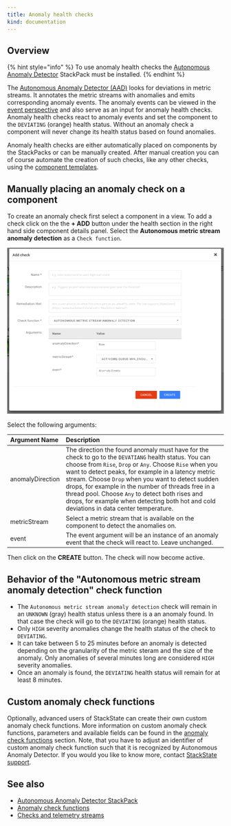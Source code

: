 ```yaml
---
title: Anomaly health checks
kind: documentation
---
```


## Overview

{% hint style="info" %}
To use anomaly health checks the [Autonomous Anomaly Detector](../../stackpacks/add-ons/aad.md) StackPack must be installed.
{% endhint %}

The [Autonomous Anomaly Detector (AAD)](../../stackpacks/add-ons/aad.md) looks for deviations in metric streams. It annotates the metric streams with anomalies and emits corresponding anomaly events. The anomaly events can be viewed in the [event perspective](../../use/views/events_perspective.md) and also serve as an input for anomaly health checks. Anomaly health checks react to anomaly events and set the component to the `DEVIATING` (orange) health status. Without an anomaly check a component will never change its health status based on found anomalies.

Anomaly health checks are either automatically placed on components by the StackPacks or can be manually created. After manual creation you can of course automate the creation of such checks, like any other checks, using the [component templates](../../configure/telemetry/telemetry_synchronized_topology.md).

## Manually placing an anomaly check on a component

To create an anomaly check first select a component in a view. To add a check click on the the **+ ADD** button under the health section in the right hand side component details panel. Select the **Autonomous metric stream anomaly detection** as a `Check function`.

![Autonomous metric stream anomaly detection check](../../.gitbook/assets/v43_autonomous_metric_stream_anomaly_detection_check.png)

Select the following arguments:

| Argument Name | Description |
| :--- | :--- |
| anomalyDirection | The direction the found anomaly must have for the check to go to the `DEVATIANG` health status.  You can choose from `Rise`, `Drop` or `Any`. Choose `Rise` when you want to detect peaks, for example in a latency metric stream. Choose `Drop` when you want to detect sudden drops, for example in the number of threads free in a thread pool. Choose `Any` to detect both rises and drops, for example when detecting both hot and cold deviations in data center temperature. |
| metricStream | Select a metric stream that is available on the component to detect the anomalies on. |
| event | The event argument will be an instance of an anomaly event that the check will react to. Leave unchanged. |

Then click on the **CREATE** button. The check will now become active. 

## Behavior of the "Autonomous metric stream anomaly detection" check function

 * The `Autonomous metric stream anomaly detection` check will remain in an `UNKNOWN` (gray) health status unless there is a an anomaly found. In that case the check will go to the `DEVIATING` (orange) health status. 
 * Only `HIGH` severity anomalies change the health status of the check to `DEVIATING`.
 * It can take between 5 to 25 minutes before an anomaly is detected depending on the granularity of the metric steram and the size of the anomaly. Only anomalies of several minutes long are considered `HIGH` severity anomalies. 
 * Once an anomaly is found, the `DEVIATING` health status will remain for at least 8 minutes. 
 
## Custom anomaly check functions

Optionally, advanced users of StackState can create their own custom anomaly check functions. More information on custom anomaly check functions, parameters and available fields can be found in the [anomaly check functions](../../develop/developer-guides/anomaly-check-functions.md) section. Note, that you have to adjust an identifier of custom anomaly check function such that it is recognized by Autonomous Anomaly Detector. If you would you like to know more, contact [StackState support](https://support.stackstate.com).

## See also

* [Autonomous Anomaly Detector StackPack](../../stackpacks/add-ons/aad.md)
* [Anomaly check functions](../../develop/developer-guides/anomaly-check-functions.md)
* [Checks and telemetry streams](checks_and_streams.md)